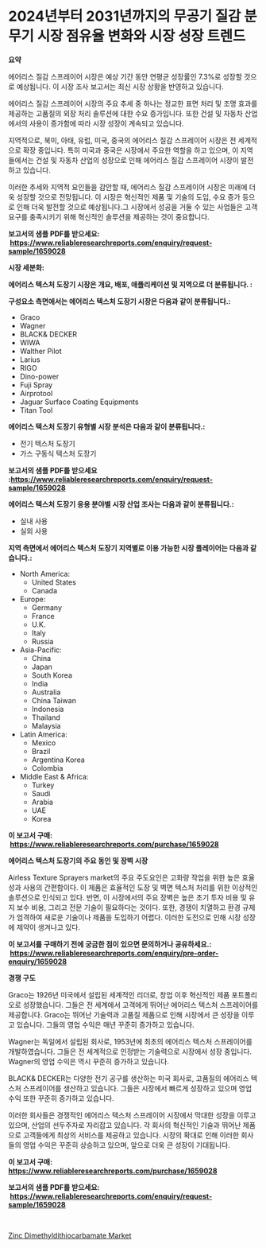 <p><h1>2024년부터 2031년까지의 무공기 질감 분무기 시장 점유율 변화와 시장 성장 트렌드</h1></p><p><strong>요약</strong></p>
<p><p>에어리스 질감 스프레이어 시장은 예상 기간 동안 연평균 성장률인 7.3%로 성장할 것으로 예상됩니다. 이 시장 조사 보고서는 최신 시장 상황을 반영하고 있습니다.</p><p>에어리스 질감 스프레이어 시장의 주요 추세 중 하나는 정교한 표면 처리 및 조명 효과를 제공하는 고품질의 외장 처리 솔루션에 대한 수요 증가입니다. 또한 건설 및 자동차 산업에서의 사용이 증가함에 따라 시장 성장이 계속되고 있습니다.</p><p>지역적으로, 북미, 아태, 유럽, 미국, 중국의 에어리스 질감 스프레이어 시장은 전 세계적으로 확장 중입니다. 특히 미국과 중국은 시장에서 주요한 역할을 하고 있으며, 이 지역들에서는 건설 및 자동차 산업의 성장으로 인해 에어리스 질감 스프레이어 시장이 발전하고 있습니다.</p><p>이러한 추세와 지역적 요인들을 감안할 때, 에어리스 질감 스프레이어 시장은 미래에 더욱 성장할 것으로 전망됩니다. 이 시장은 혁신적인 제품 및 기술의 도입, 수요 증가 등으로 인해 더욱 발전할 것으로 예상됩니다.그 시장에서 성공을 거둘 수 있는 사업들은 고객 요구를 충족시키기 위해 혁신적인 솔루션을 제공하는 것이 중요합니다.</p></p>
<p><strong>보고서의 샘플 PDF를 받으세요: &nbsp;<a href="https://www.reliableresearchreports.com/enquiry/request-sample/1659028">https://www.reliableresearchreports.com/enquiry/request-sample/1659028</a></strong></p>
<p><strong>시장 세분화:</strong></p>
<p><strong> 에어리스 텍스처 도장기 시장은 개요, 배포, 애플리케이션 및 지역으로 더 분류됩니다. :</strong></p>
<p><strong>구성요소 측면에서는 에어리스 텍스처 도장기 시장은 다음과 같이 분류됩니다.:</strong></p>
<p><ul><li>Graco</li><li>Wagner</li><li>BLACK& DECKER</li><li>WIWA</li><li>Walther Pilot</li><li>Larius</li><li>RIGO</li><li>Dino-power</li><li>Fuji Spray</li><li>Airprotool</li><li>Jaguar Surface Coating Equipments</li><li>Titan Tool</li></ul></p>
<p><strong> 에어리스 텍스처 도장기 유형별 시장 분석은 다음과 같이 분류됩니다.:</strong></p>
<p><ul><li>전기 텍스처 도장기</li><li>가스 구동식 텍스처 도장기</li></ul></p>
<p><strong>보고서의 샘플 PDF를 받으세요 :<a href="https://www.reliableresearchreports.com/enquiry/request-sample/1659028">https://www.reliableresearchreports.com/enquiry/request-sample/1659028</a></strong></p>
<p><strong> 에어리스 텍스처 도장기 응용 분야별 시장 산업 조사는 다음과 같이 분류됩니다.:</strong></p>
<p><ul><li>실내 사용</li><li>실외 사용</li></ul></p>
<p><strong>지역 측면에서 에어리스 텍스처 도장기 지역별로 이용 가능한 시장 플레이어는 다음과 같습니다.:</strong></p>
<p><ul>
    <li>
        North America:
        <ul>
            <li>United States</li>
            <li>Canada</li>
        </ul>
    </li>
    <li>
        Europe:
        <ul>
            <li>Germany</li>
            <li>France</li>
            <li>U.K.</li>
            <li>Italy</li>
            <li>Russia</li>
        </ul>
    </li>
    <li>
        Asia-Pacific:
        <ul>
            <li>China</li>
            <li>Japan</li>
            <li>South Korea</li>
            <li>India</li>
            <li>Australia</li>
            <li>China Taiwan</li>
            <li>Indonesia</li>
            <li>Thailand</li>
            <li>Malaysia</li>
        </ul>
    </li>
    <li>
        Latin America:
        <ul>
            <li>Mexico</li>
            <li>Brazil</li>
            <li>Argentina Korea</li>
            <li>Colombia</li>
        </ul>
    </li>
    <li>
        Middle East & Africa:
        <ul>
            <li>Turkey</li>
            <li>Saudi</li>
            <li>Arabia</li>
            <li>UAE</li>
            <li>Korea</li>
        </ul>
    </li>
    </ul></p>
<p><strong>이 보고서 구매: &nbsp;<a href="https://www.reliableresearchreports.com/purchase/1659028">https://www.reliableresearchreports.com/purchase/1659028</a></strong></p>
<p><strong>에어리스 텍스처 도장기의 주요 동인 및 장벽 시장</strong></p>
<p><p>Airless Texture Sprayers market의 주요 주도요인은 고화량 작업을 위한 높은 효율성과 사용의 간편함이다. 이 제품은 효율적인 도장 및 벽면 텍스처 처리를 위한 이상적인 솔루션으로 인식되고 있다. 반면, 이 시장에서의 주요 장벽은 높은 초기 투자 비용 및 유지 보수 비용, 그리고 전문 기술이 필요하다는 것이다. 또한, 경쟁이 치열하고 환경 규제가 엄격하여 새로운 기술이나 제품을 도입하기 어렵다. 이러한 도전으로 인해 시장 성장에 제약이 생겨나고 있다.</p></p>
<p><strong>이 보고서를 구매하기 전에 궁금한 점이 있으면 문의하거나 공유하세요.: &nbsp;<a href="https://www.reliableresearchreports.com/enquiry/pre-order-enquiry/1659028">https://www.reliableresearchreports.com/enquiry/pre-order-enquiry/1659028</a></strong></p>
<p><strong>경쟁 구도</strong></p>
<p><p>Graco는 1926년 미국에서 설립된 세계적인 리더로, 창업 이후 혁신적인 제품 포트폴리오로 성장했습니다. 그들은 전 세계에서 고객에게 뛰어난 에어리스 텍스처 스프레이어를 제공합니다. Graco는 뛰어난 기술력과 고품질 제품으로 인해 시장에서 큰 성장을 이루고 있습니다. 그들의 영업 수익은 매년 꾸준히 증가하고 있습니다.</p><p>Wagner는 독일에서 설립된 회사로, 1953년에 최초의 에어리스 텍스처 스프레이어를 개발하였습니다. 그들은 전 세계적으로 인정받는 기술력으로 시장에서 성장 중입니다. Wagner의 영업 수익은 역시 꾸준히 증가하고 있습니다.</p><p>BLACK& DECKER는 다양한 전기 공구를 생산하는 미국 회사로, 고품질의 에어리스 텍스처 스프레이어를 생산하고 있습니다. 그들은 시장에서 빠르게 성장하고 있으며 영업 수익 또한 꾸준히 증가하고 있습니다.</p><p>이러한 회사들은 경쟁적인 에어리스 텍스처 스프레이어 시장에서 막대한 성장을 이루고 있으며, 산업의 선두주자로 자리잡고 있습니다. 각 회사의 혁신적인 기술과 뛰어난 제품으로 고객들에게 최상의 서비스를 제공하고 있습니다. 시장의 확대로 인해 이러한 회사들의 영업 수익은 꾸준히 상승하고 있으며, 앞으로 더욱 큰 성장이 기대됩니다.</p></p>
<p><strong>이 보고서 구매: &nbsp; <a href="https://www.reliableresearchreports.com/purchase/1659028">https://www.reliableresearchreports.com/purchase/1659028</a></strong></p>
<p><strong>보고서의 샘플 PDF를 받으세요: &nbsp;<a href="https://www.reliableresearchreports.com/enquiry/request-sample/1659028">https://www.reliableresearchreports.com/enquiry/request-sample/1659028</a></strong><strong></strong></p>
<p>&nbsp;</p>
<p><p><a href="https://military-diascia-e68.notion.site/Zinc-Dimethyldithiocarbamate-Market-Research-Report-Unlocks-Analysis-on-the-Market-Financial-Status--39eca3a0408b4920a66e9954a0f8cb2f">Zinc Dimethyldithiocarbamate Market</a></p></p>